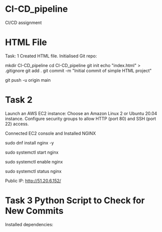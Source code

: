 # CI-CD_pipeline
CI/CD assignment

# HTML File
Task: 1
Created HTML file.
Initialised Git repo:

mkdir CI-CD_pipeline
cd CI-CD_pipeline
git init
echo "index.html" > .gitignore
git add .
git commit -m "Initial commit of simple HTML project"

git push -u origin main

# Task 2
Launch an AWS EC2 instance:
Choose an Amazon Linux 2 or Ubuntu 20.04 instance.
Configure security groups to allow HTTP (port 80) and SSH (port 22) access.

Connected EC2 console and Installed NGINX

sudo dnf install nginx -y

sudo systemctl start nginx

sudo systemctl enable nginx

sudo systemctl status nginx

Public IP: http://51.20.6.152/

# Task 3 Python Script to Check for New Commits

Installed dependencies:


